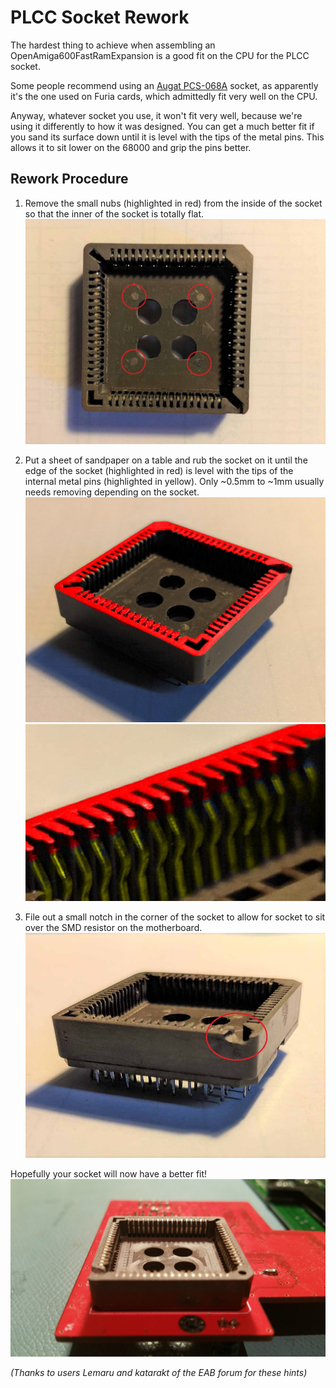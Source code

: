 # PLCC Socket Rework
The hardest thing to achieve when assembling an OpenAmiga600FastRamExpansion is a good fit on the CPU for the PLCC socket.

Some people recommend using an [Augat PCS-068A](https://octopart.com/search?q=PCS-068A) socket, as apparently it's the one used on Furia cards, which admittedly fit very well on the CPU.

Anyway, whatever socket you use, it won't fit very well, because we're using it differently to how it was designed. You can get a much better fit if you sand its surface down until it is level with the tips of the metal pins. This allows it to sit lower on the 68000 and grip the pins better.

## Rework Procedure
1. Remove the small nubs (highlighted in red) from the inside of the socket so that the inner of the socket is totally flat.
![nubs](img/nubs.jpg)

2. Put a sheet of sandpaper on a table and rub the socket on it until the edge of the socket (highlighted in red) is level with the tips of the internal metal pins (highlighted in yellow). Only ~0.5mm to ~1mm usually needs removing depending on the socket.
![sand](img/sand.jpg)
![sand2](img/sand2.jpg)

3. File out a small notch in the corner of the socket to allow for socket to sit over the SMD resistor on the motherboard.
![notch](img/notch.jpg)

Hopefully your socket will now have a better fit!
![endresult](img/endresult.jpg)

*(Thanks to users Lemaru and katarakt of the EAB forum for these hints)*
